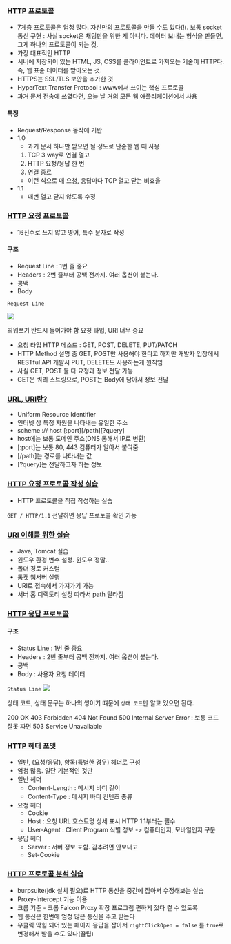 ### [HTTP 프로토콜](https://youtu.be/TwsQX1AnWJU?list=PL0d8NnikouEWcF1jJueLdjRIC4HsUlULi)

- 7계층 프로토콜은 엄청 많다. 자신만의 프로토콜을 만들 수도 있다(!). 보통 socket 통신 구현 : 사실 socket은 채팅만을 위한 게 아니다. 데이터 보내는 형식을 만들면, 그게 하나의 프로토콜이 되는 것.
- 가장 대표적인 HTTP
- 서버에 저장되어 있는 HTML, JS, CSS를 클라이언트로 가져오는 기술이 HTTP다. 즉, 웹 표준 데이터를 받아오는 것.
- HTTPS는 SSL/TLS 보안을 추가한 것
- HyperText Transfer Protocol : www에서 쓰이는 핵심 프로토콜
- 과거 문서 전송에 쓰였다면, 오늘 날 거의 모든 웹 애플리케이션에서 사용

#### 특징

- Request/Response 동작에 기반
- 1.0
  - 과거 문서 하나만 받으면 될 정도로 단순한 웹 때 사용
  1. TCP 3 way로 연결 열고
  2. HTTP 요청/응답 한 번
  3. 연결 종료
  - 이런 식으로 매 요청, 응답마다 TCP 열고 닫는 비효율
- 1.1
  - 매번 열고 닫지 않도록 수정

### [HTTP 요청 프로토콜](https://youtu.be/rxaBwwI_JnI?list=PL0d8NnikouEWcF1jJueLdjRIC4HsUlULi)

- 16진수로 쓰지 않고 영어, 특수 문자로 작성

#### 구조

- Request Line : 1번 줄 중요
- Headers : 2번 줄부터 공백 전까지. 여러 옵션이 붙는다.
- 공백
- Body

`Request Line`

![](https://i.imgur.com/I71tg60.png)

띄워쓰기 반드시 들어가야 함
요청 타입, URI 너무 중요

- 요청 타입 HTTP 메소드 : GET, POST, DELETE, PUT/PATCH
- HTTP Method 설명 중 GET, POST만 사용해야 한다고 하지만 개발자 입장에서 RESTful API 개발시 PUT, DELETE도 사용하는게 원칙임
- 사실 GET, POST 둘 다 요청과 정보 전달 가능
- GET은 쿼리 스트링으로, POST는 Body에 담아서 정보 전달

### [URL, URI란?](https://youtu.be/2ikhZ_fNP5Y?list=PL0d8NnikouEWcF1jJueLdjRIC4HsUlULi)

- Uniform Resource Identifier
- 인터넷 상 특정 자원을 나타내는 유일한 주소
- scheme :// host [:port][/path][?query]
- host에는 보통 도메인 주소(DNS 통해서 IP로 변환)
- [:port]는 보통 80, 443 컴퓨터가 알아서 붙여줌
- [/path]는 경로를 나타내는 값
- [?query]는 전달하고자 하는 정보

### [HTTP 요청 프로토콜 작성 실습](https://youtu.be/XbGJYsxed2w?list=PL0d8NnikouEWcF1jJueLdjRIC4HsUlULi)

- HTTP 프로토콜을 직접 작성하는 실습

`GET / HTTP/1.1` 전달하면 응답 프로토콜 확인 가능

### [URI 이해를 위한 실습](https://youtu.be/HBojczyd1Ac?list=PL0d8NnikouEWcF1jJueLdjRIC4HsUlULi)

- Java, Tomcat 실습
- 윈도우 환경 변수 설정. 윈도우 정말..
- 폴더 경로 커스텀
- 톰캣 웹서버 실행
- URI로 접속해서 가져가기 가능
- 서버 홈 디렉토리 설정 따라서 path 달라짐

### [HTTP 응답 프로토콜](https://youtu.be/kuucNF4Zvbs?list=PL0d8NnikouEWcF1jJueLdjRIC4HsUlULi)

#### 구조

- Status Line : 1번 줄 중요
- Headers : 2번 줄부터 공백 전까지. 여러 옵션이 붙는다.
- 공백
- Body : 사용자 요청 데이터

`Status Line`
![](https://i.imgur.com/AaQiovk.png)

상태 코드, 상태 문구는 하나의 쌍이기 떄문에 `상태 코드`만 알고 있으면 된다.

200 OK
403 Forbidden
404 Not Found
500 Internal Server Error : 보통 코드 잘못 짜면
503 Service Unavailable

### [HTTP 헤더 포맷](https://youtu.be/mQTGmxendk8?list=PL0d8NnikouEWcF1jJueLdjRIC4HsUlULi)

- 일반, (요청/응답), 항목(특별한 경우) 헤더로 구성
- 엄청 많음. 일단 기본적인 것만
- 일반 헤더
  - Content-Length : 메시지 바디 길이
  - Content-Type : 메시지 바디 컨텐츠 종류
- 요청 헤더
  - Cookie
  - Host : 요청 URL 호스트명 상세 표시 HTTP 1.1부터는 필수
  - User-Agent : Client Program 식별 정보 -> 컴퓨터인지, 모바일인지 구분
- 응답 헤더
  - Server : 서버 정보 포함. 감추려면 안보내고
  - Set-Cookie

### [HTTP 프로토콜 분석 실습](https://youtu.be/dhMrKTwNI8U?list=PL0d8NnikouEWcF1jJueLdjRIC4HsUlULi)

- burpsuite(jdk 설치 필요)로 HTTP 통신을 중간에 잡아서 수정해보는 실습
- Proxy-Intercept 기능 이용
- 크롬 기준 - 크롬 Falcon Proxy 확장 프로그램 편하게 껐다 켤 수 있도록
- 웹 통신은 한번에 엄청 많은 통신을 주고 받는다
- 우클릭 막힘 되어 있는 페이지 응답을 잡아서 `rightClickOpen = false` 를 `true`로 변경해서 받을 수도 있다(꿀팁)
